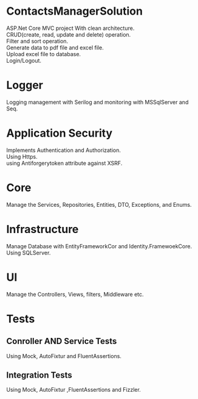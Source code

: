 # ContactsManagerSolution 
ASP.Net Core MVC project With clean architecture.<br>
CRUD(create, read, update and delete) operation.<br>
Filter and sort operation.<br>
Generate data to pdf file and excel file. <br>
Upload excel file to database. <br>
Login/Logout.
<h1>Logger</h1>
Logging management with Serilog and monitoring with MSSqlServer and Seq.
<h1>Application Security</h1>
Implements Authentication and Authorization.<br>
Using Https.<br>
using Antiforgerytoken attribute against XSRF.
<h1>Core</h1>
Manage the Services, Repositories, Entities, DTO, Exceptions, and Enums.
<h1>Infrastructure</h1>
Manage Database with EntityFrameworkCor and Identity.FramewoekCore. <br> 
Using SQLServer.
<h1>UI</h1>
Manage the Controllers, Views, filters, Middleware etc.
<h1>Tests</h1> 
<h2>Conroller AND Service Tests</h2>  
Using Mock, AutoFixtur and FluentAssertions.
<h2>Integration Tests</h2> 
Using Mock, AutoFixtur ,FluentAssertions and Fizzler.
    
